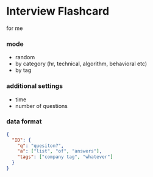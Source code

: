# Interview Flashcard

for me

### mode

- random
- by category (hr, technical, algorithm, behavioral etc)
- by tag

### additional settings

- time
- number of questions

### data format

```json
{
  "ID": {
    "q": "quesiton?",
    "a": ["list", "of", "answers"],
    "tags": ["company tag", "whatever"]
  }
}
```
